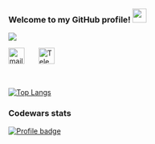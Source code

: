 <h3 align="left">
  Welcome to my GitHub profile!
  <img src="https://media.giphy.com/media/hvRJCLFzcasrR4ia7z/giphy.gif" width="28">
</h3>


<p align="left">
  <a href="https://github.com/DenverCoder1/readme-typing-svg"><img src="https://readme-typing-svg.herokuapp.com?duration=3000&color=26A6E5&lines=I+am+a+responsible;Test+Automation+Engineer;with+IT-education!"></a>
</p>


<!-- Social icons section -->
<p align="left">
  <a href="mailto:samoylov.r.v@gmail.com"><img width="32px" alt="mail" title="mail" src="https://aux.iconspalace.com/uploads/email-round-icon-256.png"/></a>
	&#8287;&#8287;&#8287;&#8287;&#8287;
  <!-- <a href="https://discordapp.com/users/5391"><img width="32px"  alt="Discord" src="https://i.imgur.com/OViZO8J.png"/></a>
  &#8287;&#8287;&#8287;&#8287;&#8287; -->
  <a href="https://t.me/RmanSamoylov"><img width="32px" alt="Telegram" title="Telegram" src="https://upload.wikimedia.org/wikipedia/commons/thumb/8/83/Telegram_2019_Logo.svg/1200px-Telegram_2019_Logo.svg.png"></a>
    &#8287;&#8287;&#8287;&#8287;&#8287;
</p>

<br/>
  
 <!-- ![Anurag's GitHub stats](https://github-readme-stats.vercel.app/api?username=SamoylovRoman&show_icons=true&theme=radical) -->
  

[![Top Langs](https://github-readme-stats.vercel.app/api/top-langs/?username=SamoylovRoman&layout=compact)](https://github.com/SamoylovRoman/github-readme-stats)

<h3> 
 Codewars stats 
</h3>

[![Profile badge](https://www.codewars.com/users/Roman%20Samoilov/badges/large)](https://www.codewars.com/users/Roman%20Samoilov)
